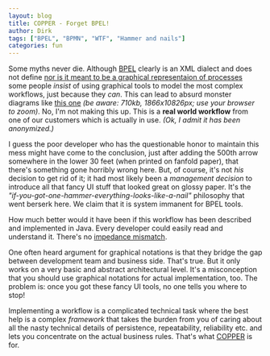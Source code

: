 ```yaml
---
layout: blog
title: COPPER - Forget BPEL!
author: Dirk
tags: ["BPEL", "BPMN", "WTF", "Hammer and nails"]
categories: fun
---
```


Some myths never die. Although [BPEL](https://www.oasis-open.org/committees/tc_home.php?wg_abbrev=wsbpel) clearly is an XML dialect and does not define [nor is it meant to be a graphical representaion of processes](http://en.wikipedia.org/wiki/Business_Process_Execution_Language#BPEL_design_goals) some people *insist* of using graphical tools to model the most complex workflows, just because they *can*. This can lead to absurd monster diagrams like [this one](/images/BPEL-example-big.jpg) *(be aware: 710kb, 1866x10826px; use your browser to zoom)*. No, I'm not making this up. This is a **real world workflow** from one of our customers which is actually in use. *(Ok, I admit it has been anonymized.)*

I guess the poor developer who has the questionable honor to maintain this mess might have come to the conclusion, just after adding the 500th arrow somewhere in the lower 30 feet (when printed on fanfold paper), that there's something gone horribly wrong here. But, of course, it's not *his* decision to get rid of it; it had most likely been a *management decision* to introduce all that fancy UI stuff that looked great on glossy paper. It's the *"if-you-got-one-hammer-everything-looks-like-a-nail"* philosophy that went berserk here. We claim that it is system immanent for BPEL tools.

How much better would it have been if this workflow has been described and implemented in Java. Every developer could easily read and understand it. There's no [impedance mismatch](http://impedancemismatch.com/).

One often heard argument for graphical notations is that they bridge the gap between development team and business side. That's true. But it only works on a very basic and abstract architectural level. It's a misconception that you should use graphical notations for actual implementation, too. The problem is: once you got these fancy UI tools, no one tells you where to stop!

 Implementing a workflow is a complicated technical task where the best help is a complex *framework* that takes the burden from you of caring about all the nasty technical details of persistence, repeatability, reliability etc. and lets you concentrate on the actual business rules. That's what [COPPER](/about/) is for.
